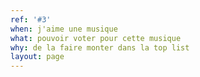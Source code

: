 ```yaml
---
ref: '#3'
when: j'aime une musique
what: pouvoir voter pour cette musique
why: de la faire monter dans la top list
layout: page
---
```

